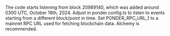 The code starts listening from block 20989140, which was added around 0300 UTC, October 18th, 2024. Adjust in ponder.config.ts to listen to events starting from a different block/point in time.
Set PONDER_RPC_URL_1 to a mainnet RPC URL used for fetching blockchain data. Alchemy is recommended.
